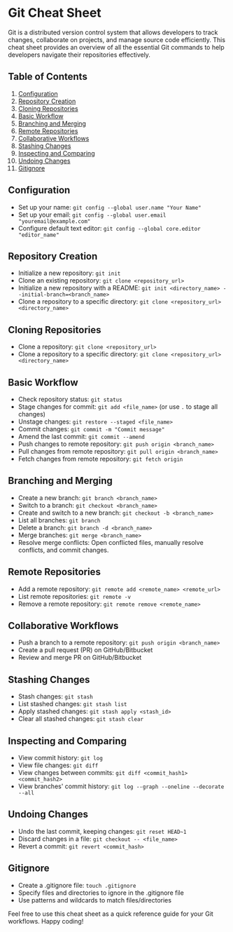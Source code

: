 # Git Cheat Sheet

Git is a distributed version control system that allows developers to track changes, collaborate on projects, and manage source code efficiently. This cheat sheet provides an overview of all the essential Git commands to help developers navigate their repositories effectively.

## Table of Contents
1. [Configuration](#configuration)
2. [Repository Creation](#repository-creation)
3. [Cloning Repositories](#cloning-repositories)
4. [Basic Workflow](#basic-workflow)
5. [Branching and Merging](#branching-and-merging)
6. [Remote Repositories](#remote-repositories)
7. [Collaborative Workflows](#collaborative-workflows)
8. [Stashing Changes](#stashing-changes)
9. [Inspecting and Comparing](#inspecting-and-comparing)
10. [Undoing Changes](#undoing-changes)
11. [Gitignore](#gitignore)

## Configuration
- Set up your name: `git config --global user.name "Your Name"`
- Set up your email: `git config --global user.email "youremail@example.com"`
- Configure default text editor: `git config --global core.editor "editor_name"`

## Repository Creation
- Initialize a new repository: `git init`
- Clone an existing repository: `git clone <repository_url>`
- Initialize a new repository with a README: `git init <directory_name> --initial-branch=<branch_name>`
- Clone a repository to a specific directory: `git clone <repository_url> <directory_name>`

## Cloning Repositories
- Clone a repository: `git clone <repository_url>`
- Clone a repository to a specific directory: `git clone <repository_url> <directory_name>`

## Basic Workflow
- Check repository status: `git status`
- Stage changes for commit: `git add <file_name>` (or use `.` to stage all changes)
- Unstage changes: `git restore --staged <file_name>`
- Commit changes: `git commit -m "Commit message"`
- Amend the last commit: `git commit --amend`
- Push changes to remote repository: `git push origin <branch_name>`
- Pull changes from remote repository: `git pull origin <branch_name>`
- Fetch changes from remote repository: `git fetch origin`

## Branching and Merging
- Create a new branch: `git branch <branch_name>`
- Switch to a branch: `git checkout <branch_name>`
- Create and switch to a new branch: `git checkout -b <branch_name>`
- List all branches: `git branch`
- Delete a branch: `git branch -d <branch_name>`
- Merge branches: `git merge <branch_name>`
- Resolve merge conflicts: Open conflicted files, manually resolve conflicts, and commit changes.

## Remote Repositories
- Add a remote repository: `git remote add <remote_name> <remote_url>`
- List remote repositories: `git remote -v`
- Remove a remote repository: `git remote remove <remote_name>`

## Collaborative Workflows
- Push a branch to a remote repository: `git push origin <branch_name>`
- Create a pull request (PR) on GitHub/Bitbucket
- Review and merge PR on GitHub/Bitbucket

## Stashing Changes
- Stash changes: `git stash`
- List stashed changes: `git stash list`
- Apply stashed changes: `git stash apply <stash_id>`
- Clear all stashed changes: `git stash clear`

## Inspecting and Comparing
- View commit history: `git log`
- View file changes: `git diff`
- View changes between commits: `git diff <commit_hash1> <commit_hash2>`
- View branches' commit history: `git log --graph --oneline --decorate --all`

## Undoing Changes
- Undo the last commit, keeping changes: `git reset HEAD~1`
- Discard changes in a file: `git checkout -- <file_name>`
- Revert a commit: `git revert <commit_hash>`

## Gitignore
- Create a .gitignore file: `touch .gitignore`
- Specify files and directories to ignore in the .gitignore file
- Use patterns and wildcards to match files/directories

Feel free to use this cheat sheet as a quick reference guide for your Git workflows. Happy coding!

